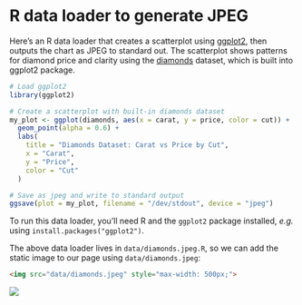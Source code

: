 # R data loader to generate JPEG

Here’s an R data loader that creates a scatterplot using [ggplot2](https://ggplot2.tidyverse.org/), then outputs the chart as JPEG to standard out. The scatterplot shows patterns for diamond price and clarity using the [diamonds](https://ggplot2.tidyverse.org/reference/diamonds.html) dataset, which is built into ggplot2 package.

```r
# Load ggplot2
library(ggplot2)

# Create a scatterplot with built-in diamonds dataset
my_plot <- ggplot(diamonds, aes(x = carat, y = price, color = cut)) +
  geom_point(alpha = 0.6) +
  labs(
    title = "Diamonds Dataset: Carat vs Price by Cut",
    x = "Carat",
    y = "Price",
    color = "Cut"
  )

# Save as jpeg and write to standard output
ggsave(plot = my_plot, filename = "/dev/stdout", device = "jpeg")
```

<div class="note">

To run this data loader, you’ll need R and the `ggplot2` package installed, _e.g._ using `install.packages("ggplot2")`.

</div>

The above data loader lives in `data/diamonds.jpeg.R`, so we can add the static image to our page using `data/diamonds.jpeg`:

```html run=false
<img src="data/diamonds.jpeg" style="max-width: 500px;">
```

<img src="data/diamonds.jpeg" style="max-width: 500px;">
